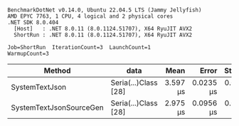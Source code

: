 ```

BenchmarkDotNet v0.14.0, Ubuntu 22.04.5 LTS (Jammy Jellyfish)
AMD EPYC 7763, 1 CPU, 4 logical and 2 physical cores
.NET SDK 8.0.404
  [Host]   : .NET 8.0.11 (8.0.1124.51707), X64 RyuJIT AVX2
  ShortRun : .NET 8.0.11 (8.0.1124.51707), X64 RyuJIT AVX2

Job=ShortRun  IterationCount=3  LaunchCount=1  
WarmupCount=3  

```
| Method                  | data                 | Mean     | Error     | StdDev    | Min      | Max      | Gen0   | Allocated |
|------------------------ |--------------------- |---------:|----------:|----------:|---------:|---------:|-------:|----------:|
| SystemTextJson          | Seria(...)Class [28] | 3.597 μs | 0.0235 μs | 0.0013 μs | 3.596 μs | 3.598 μs | 0.0229 |   2.07 KB |
| SystemTextJsonSourceGen | Seria(...)Class [28] | 2.975 μs | 0.0956 μs | 0.0052 μs | 2.970 μs | 2.981 μs | 0.0267 |    2.2 KB |
